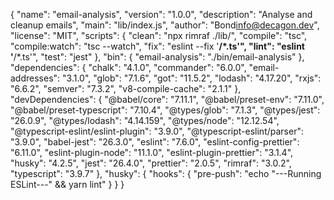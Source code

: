 {
  "name": "email-analysis",
  "version": "1.0.0",
  "description": "Analyse and cleanup emails",
  "main": "lib/index.js",
  "author": "Bond<info@decagon.dev>",
  "license": "MIT",
  "scripts": {
    "clean": "npx rimraf ./lib/",
    "compile": "tsc",
    "compile:watch": "tsc --watch",
    "fix": "eslint --fix '**/*.ts'",
    "lint": "eslint '**/*.ts'",
    "test": "jest"
  },
  "bin": {
    "email-analysis": "./bin/email-analysis"
  },
  "dependencies": {
    "chalk": "4.1.0",
    "commander": "6.0.0",
    "email-addresses": "3.1.0",
    "glob": "7.1.6",
    "got": "11.5.2",
    "lodash": "4.17.20",
    "rxjs": "6.6.2",
    "semver": "7.3.2",
    "v8-compile-cache": "2.1.1"
  },
  "devDependencies": {
    "@babel/core": "7.11.1",
    "@babel/preset-env": "7.11.0",
    "@babel/preset-typescript": "7.10.4",
    "@types/glob": "7.1.3",
    "@types/jest": "26.0.9",
    "@types/lodash": "4.14.159",
    "@types/node": "12.12.54",
    "@typescript-eslint/eslint-plugin": "3.9.0",
    "@typescript-eslint/parser": "3.9.0",
    "babel-jest": "26.3.0",
    "eslint": "7.6.0",
    "eslint-config-prettier": "6.11.0",
    "eslint-plugin-node": "11.1.0",
    "eslint-plugin-prettier": "3.1.4",
    "husky": "4.2.5",
    "jest": "26.4.0",
    "prettier": "2.0.5",
    "rimraf": "3.0.2",
    "typescript": "3.9.7"
  },
  "husky": {
    "hooks": {
      "pre-push": "echo \"---Running ESLint---\" && yarn lint"
    }
  }
}

